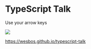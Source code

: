 # TypeScript Talk

Use your arrow keys

![](https://p198.p4.n0.cdn.getcloudapp.com/items/d5unjlNP/2d2839db-a50f-4700-8ae2-d103f4189ecc.png)

<https://wesbos.github.io/typescript-talk>

